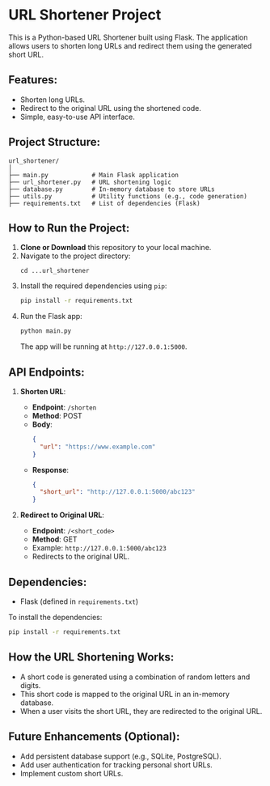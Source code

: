 # URL Shortener Project

This is a Python-based URL Shortener built using Flask. The application allows users to shorten long URLs and redirect them using the generated short URL.

## Features:
- Shorten long URLs.
- Redirect to the original URL using the shortened code.
- Simple, easy-to-use API interface.

## Project Structure:
```
url_shortener/
│
├── main.py            # Main Flask application
├── url_shortener.py   # URL shortening logic
├── database.py        # In-memory database to store URLs
├── utils.py           # Utility functions (e.g., code generation)
├── requirements.txt   # List of dependencies (Flask)
```

## How to Run the Project:
1. **Clone or Download** this repository to your local machine.
2. Navigate to the project directory:
   ```
   cd ...url_shortener
   ```
3. Install the required dependencies using `pip`:
   ```bash
   pip install -r requirements.txt
   ```
4. Run the Flask app:
   ```bash
   python main.py
   ```
   The app will be running at `http://127.0.0.1:5000`.

## API Endpoints:
1. **Shorten URL**:
   - **Endpoint**: `/shorten`
   - **Method**: POST
   - **Body**:
     ```json
     {
       "url": "https://www.example.com"
     }
     ```
   - **Response**:
     ```json
     {
       "short_url": "http://127.0.0.1:5000/abc123"
     }
     ```

2. **Redirect to Original URL**:
   - **Endpoint**: `/<short_code>`
   - **Method**: GET
   - Example: `http://127.0.0.1:5000/abc123`
   - Redirects to the original URL.

## Dependencies:
- Flask (defined in `requirements.txt`)

To install the dependencies:
```bash
pip install -r requirements.txt
```

## How the URL Shortening Works:
- A short code is generated using a combination of random letters and digits.
- This short code is mapped to the original URL in an in-memory database.
- When a user visits the short URL, they are redirected to the original URL.

## Future Enhancements (Optional):
- Add persistent database support (e.g., SQLite, PostgreSQL).
- Add user authentication for tracking personal short URLs.
- Implement custom short URLs.

